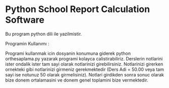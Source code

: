 # Python School Report Calculation Software

Bu program python dili ile yazilmistir. 

Programin Kullanımı : 

Programi kullanmak icin dosyanin konumuna giderek python orthesaplama.py yazarak programi kolayca calistirabiliriz. Derslerin notlarini ister ondalik ister tam sayi olarak notlarinizi girebilirsiniz. Notlarinizi girerken ornekteki gibi notlarinizi girmeniz gerekmektedir (Ders Adi = 50.00 veya tam sayi ise notunuz 50 olarak girmelisiniz). Notlari girdikden sonra sonuc olarak bize donem ortalamasini ve donem genel toplamini bize vermektedir.
